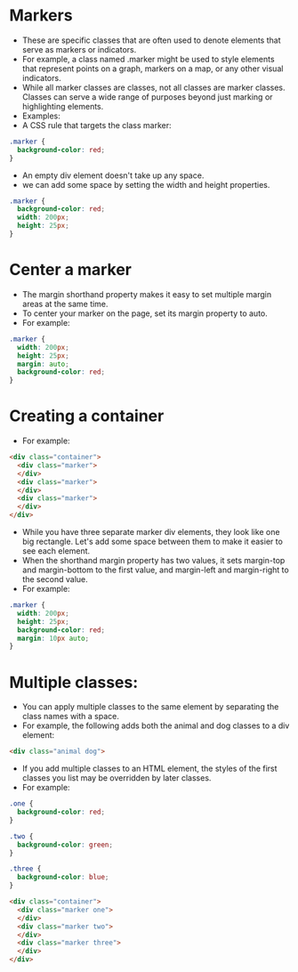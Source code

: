 # Markers
- These are specific classes that are often used to denote elements that serve as markers or indicators. 
- For example, a class named .marker might be used to style elements that represent points on a graph, markers on a map, or any other visual indicators.
- While all marker classes are classes, not all classes are marker classes. Classes can serve a wide range of purposes beyond just marking or highlighting elements.
- Examples:
- A  CSS rule that targets the class marker:
```css
.marker {
  background-color: red;
}
```
- An empty div element doesn't take up any space.
- we can add some space by setting the width and height properties.
```css
.marker {
  background-color: red;
  width: 200px;
  height: 25px;
}
```

# Center a marker
- The margin shorthand property makes it easy to set multiple margin areas at the same time.
- To center your marker on the page, set its margin property to auto. 
- For example:
```css
.marker {
  width: 200px;
  height: 25px;
  margin: auto;
  background-color: red;
}
```

# Creating a container
- For example:
```html
<div class="container">
  <div class="marker">
  </div>
  <div class="marker">
  </div>
  <div class="marker">
  </div>
</div>
```
- While you have three separate marker div elements, they look like one big rectangle. Let's add some space between them to make it easier to see each element.
- When the shorthand margin property has two values, it sets margin-top and margin-bottom to the first value, and margin-left and margin-right to the second value.
- For example:
```css
.marker {
  width: 200px;
  height: 25px;
  background-color: red;
  margin: 10px auto;
}
```

# Multiple classes:
- You can apply multiple classes to the same element by separating the class names with a space.
- For example, the following adds both the animal and dog classes to a div element:
```html
<div class="animal dog">
```
- If you add multiple classes to an HTML element, the styles of the first classes you list may be overridden by later classes.
- For example:
```css
.one {
  background-color: red;
}

.two {
  background-color: green;
}

.three {
  background-color: blue;
}
```
```html
<div class="container">
  <div class="marker one">
  </div>
  <div class="marker two">
  </div>
  <div class="marker three">
  </div>
</div>
```

